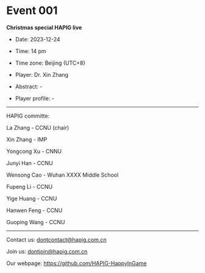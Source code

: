 # Event 001

**Christmas special HAPIG live**

* Date: 2023-12-24 

* Time: 14 pm

* Time zone: Beijing (UTC+8)

* Player: Dr. Xin Zhang

* Abstract: -

* Player profile: -

***

HAPIG committe:

La Zhang - CCNU (chair)

Xin Zhang - IMP

Yongcong Xu - CNNU

Junyi Han - CCNU

Wensong Cao - Wuhan XXXX Middle School

Fupeng Li - CCNU

Yige Huang - CCNU

Hanwen Feng - CCNU

Guoping Wang - CCNU

***

Contact us: dontcontact@hapig.com.cn

Join us: dontjoin@hapig.com.cn

Our webpage: https://github.com/HAPIG-HappyInGame

